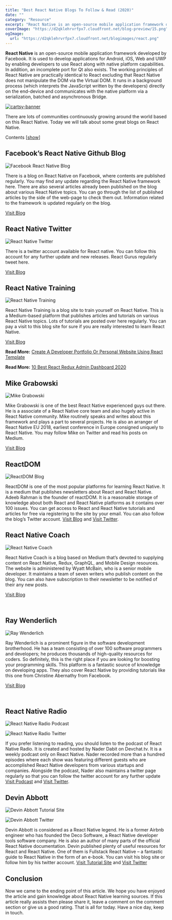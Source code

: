 ```yaml
---
title: "Best React Native Blogs To Follow & Read (2020)"
date: ""
category: "Resource"
excerpt: "React Native is an open-source mobile application framework developed by Facebook.  It is used to develop applications for Android, iOS, Web and UWP by  enabling developers to use React along with native platform  capabilities."
coverImage: "https://d2qklehrvrfpx7.cloudfront.net/blog-preview/15.png"
ogImage:
  url: "https://d2qklehrvrfpx7.cloudfront.net/blogimages/react.png"
---
```


**React Native** is an open-source mobile application framework developed by Facebook. It is used to develop applications for Android, iOS, Web and UWP by enabling developers to use React along with native platform capabilities. In addition, an incomplete port for Qt also exists. The working principles of React Native are practically identical to React excluding that React Native does not manipulate the DOM via the Virtual DOM. It runs in a background process (which interprets the JavaScript written by the developers) directly on the end-device and communicates with the native platform via a serialization, batched and asynchronous Bridge.

[![cartsy-banner](https://d2qklehrvrfpx7.cloudfront.net/blogimages/cartsy-banner.jpg)](https://bit.ly/cartsyTheme)

There are lots of communities continuously growing around the world based on this React Native. Today we will talk about some great blogs on React Native.

Contents [[show](https://redq.io/blog/best-react-native-blogs/?fbclid=IwAR00DnEt3Ga31ZeOX9cvrO3RRIRXNCcpBdSF6G2OLonUyvREXXsMG52myXs#)]

## Facebook’s React Native Github Blog

![Facebook React Native Blog](https://d2qklehrvrfpx7.cloudfront.net/blogimages/react1.png)

There is a blog on React Native on Facebook, where contents are published regularly. You may find any update regarding the React Native framework here. There are also several articles already been published on the blog about various React Native topics. You can go through the list of published articles by the side of the web-page to check them out. Information related to the framework is updated regularly on the blog.

<a href="https://reactnative.dev/blog" class="btn">Visit Blog</a>

## React Native Twitter

![React Native Twitter](https://d2qklehrvrfpx7.cloudfront.net/blogimages/react2.png)

There is a twitter account available for React native. You can follow this account for any further update and new releases. React Gurus regularly tweet here.

<a href="https://twitter.com/reactnative" class="btn">Visit Blog</a>

## React Native Training

![React Native Training](https://d2qklehrvrfpx7.cloudfront.net/blogimages/react3.png)

React Native Training is a blog site to train yourself on React Native. This is a Medium-based platform that publishes articles and tutorials on various React Native topics. Lots of tutorials are posted over here regularly. You can pay a visit to this blog site for sure if you are really interested to learn React Native.

<a href="https://medium.com/react-native-training" class="btn">Visit Blog</a>

**Read More:** [Create A Developer Portfolio Or Personal Website Using React Template](https://redq.io/blog/portfolio-personal-website-react-template/)

**Read More:** [10 Best React Redux Admin Dashboard 2020](https://redq.io/blog/react-redux-admin-dashboard/)

## Mike Grabowski

![Mike Grabowski](https://d2qklehrvrfpx7.cloudfront.net/blogimages/react4.png)

Mike Grabowski is one of the best React Native experienced guys out there. He is a associate of a React Native core team and also hugely active in React Native community. Mike routinely speaks and writes about this framework and plays a part to several projects. He is also an arranger of React Native EU 2018, earliest conference in Europe consigned uniquely to React Native. You may follow Mike on Twitter and read his posts on Medium.

<a href="https://twitter.com/grabbou" class="btn">Visit Blog</a>

## **ReactDOM**

![ReactDOM Blog](https://d2qklehrvrfpx7.cloudfront.net/blogimages/react5.png)

ReactDOM is one of the most popular platforms for learning React Native. It is a medium that publishes newsletters about React and React Native. Adeeb Rahman is the founder of reactDOM. It is a reasonable storage of knowledge about both React and React Native platforms as it contains over 100 issues. You can get access to React and React Native tutorials and articles for free via registering to the site by your email. You can also follow the blog’s Twitter account. <a href="https://reactdom.com/">Visit Blog</a> and <a href="https://twitter.com/ReactDOM">Visit Twitter</a>.

## React Native Coach

![React Native Coach](https://d2qklehrvrfpx7.cloudfront.net/blogimages/react6.png)

React Native Coach is a blog based on Medium that’s devoted to supplying content on React Native, Redux, GraphQL, and Mobile Design resources. The website is administered by Wyatt McBain, who is a senior mobile developer. It maintains a team of seven writers who publish content on the blog. You can also have subscription to their newsletter to be notified of their any new posts.

<a href="https://blog.reactnativecoach.com/" class="btn">Visit Blog</a>

​

## Ray Wenderlich

![Ray Wenderlich](https://d2qklehrvrfpx7.cloudfront.net/blogimages/react7.png)

Ray Wenderlich is a prominent figure in the software development brotherhood. He has a team consisting of over 100 software programmers and developers; he produces thousands of high-quality resources for coders. So definitely, this is the right place if you are looking for boosting your programming skills. This platform is a fantastic source of knowledge on developing apps. They also cover React Native by providing tutorials like this one from Christine Abernathy from Facebook.

<a href="https://www.raywenderlich.com/" class="btn">Visit Blog</a>

​

## React Native Radio

![React Native Radio Podcast](https://d2qklehrvrfpx7.cloudfront.net/blogimages/react8.png)

![React Native Radio Twitter](https://d2qklehrvrfpx7.cloudfront.net/blogimages/react9.png)

If you prefer listening to reading, you should listen to the podcast of React Native Radio. It is created and hosted by Nader Dabit on Devchat.tv. It is a weekly podcast only on React Native. Nader recorded more than a hundred episodes where each show was featuring different guests who are accomplished React Native developers from various startups and companies. Alongside the podcast, Nader also maintains a twitter page regularly so that you can follow the twitter account for any further update <a href="https://devchat.tv/react-native-radio/">Visit Podcast</a> and <a href="https://twitter.com/R_N_Radio">Visit Twitter</a>.

## Devin Abbott

![Devin Abbott Tutorial Site](https://d2qklehrvrfpx7.cloudfront.net/blogimages/react10.png)

![Devin Abbott Twitter](https://d2qklehrvrfpx7.cloudfront.net/blogimages/react11.png)

Devin Abbott is considered as a React Native legend. He is a former Airbnb engineer who has founded the Deco Software, a React Native developer tools software company. He is also an author of many parts of the official React Native documentation. Devin published plenty of useful resources for React and React Native. One of them is Fullstack React Native – a fantastic guide to React Native in the form of an e-book. You can visit his blog site or follow him by his twitter account. <a href="http://www.reactnativeexpress.com/">Visit Tutorial Site</a> and <a href="https://twitter.com/dvnabbott">Visit Twitter</a>

## Conclusion

Now we came to the ending point of this article. We hope you have enjoyed the article and gain knowledge about React Native learning sources. If this article really assists then please share it, leave a comment on the comment section or give us a good rating. That is all for today. Have a nice day, keep in touch.
